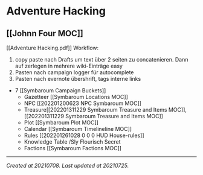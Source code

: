 # Adventure Hacking
 [[Johnn Four MOC]] 
---



[[Adventure Hacking.pdf]]
Workflow:

1.  copy paste nach Drafts um text über 2 seiten zu concatenieren. Dann auf zerlegen in mehrere wiki-Einträge easy
2.  Pasten nach campaign logger für autocomplete
3.  Pasten nach evernote übershrift, tags interne links

- 7 [[Symbaroum Campaign Buckets]]
	- Gazetteer [[Symbaroum Locations MOC]]
	- NPC [[202201200623 NPC Symbaroum MOC]]
	- Treasure[[202201311229 Symbaroum Treasure and  Items MOC]], [[202201311229 Symbaroum Treasure and  Items MOC]]
	- Plot [[Symbaroum Plot MOC]]
	- Calendar [[Symbaroum Timelineline MOC]] 
	- Rules [[202201261028 0 0 0 HUD House-rules]]
	- Knowledge Table /Sly Flourisch Secret
	- Factions [[Symbaroum Factions MOC]]

---

_Created at 20210708._
_Last updated at 20210725._



